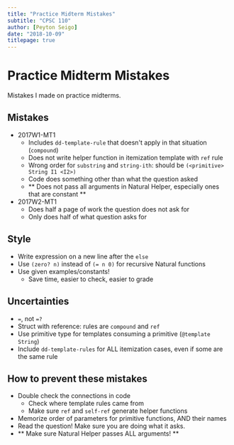 ```yaml
---
title: "Practice Midterm Mistakes"
subtitle: "CPSC 110"
author: [Peyton Seigo]
date: "2018-10-09"
titlepage: true
---
```


# Practice Midterm Mistakes

Mistakes I made on practice midterms.

## Mistakes

- 2017W1-MT1
  - Includes `dd-template-rule` that doesn't apply in that situation (`compound`)
  - Does not write helper function in itemization template with `ref` rule
  - Wrong order for `substring` and `string-ith`: should be `(<primitive> String I1 <I2>)`
  - Code does something other than what the question asked
  - ** Does not pass all arguments in Natural Helper, especially ones that are constant **
- 2017W2-MT1
  - Does half a page of work the question does not ask for
  - Only does half of what question asks for

## Style

- Write expression on a new line after the `else`
- Use `(zero? n)` instead of `(= n 0)` for recursive Natural functions
- Use given examples/constants!
  - Save time, easier to check, easier to grade

## Uncertainties

- `=`, not `=?`
- Struct with reference: rules are `compound` and `ref`
- Use primitive type for templates consuming a primitive (`@template String`)
- Include `dd-template-rules` for ALL itemization cases, even if some are the same rule


## How to prevent these mistakes

- Double check the connections in code
  - Check where template rules came from
  - Make sure `ref` and `self-ref` generate helper functions
- Memorize order of parameters for primitive functions, AND their names
- Read the question! Make sure you are doing what it asks.
- ** Make sure Natural Helper passes ALL arguments! **

